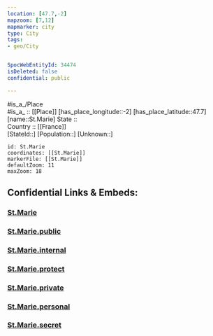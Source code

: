 ```yaml
---
location: [47.7,-2] 
mapzoom: [7,12] 
mapmarker: city 
type: City
tags:
- geo/City


SpocWebEntityId: 34474
isDeleted: false
confidential: public

---
```

#is_a_/Place  
#is_a_ :: [[Place]] 
[has_place_longitude::-2] 
[has_place_latitude::47.7] 
[name::St.Marie] 
State ::  
Country :: [[France]]  
[StateId::] 
[Population::] 
[Unknown::] 


```leaflet
id: St.Marie
coordinates: [[St.Marie]] 
markerFile: [[St.Marie]] 
defaultZoom: 11 
maxZoom: 18
```


## Confidential Links & Embeds: 

### [St.Marie](/_Standards/Earth/Continent/Europe/Europe~West/France/regions~France/Bretagne/departments~Bretagne/Ille-et-Vilaine/communes~Ille-et-Vilaine/Redon/cities~Redon/St.Marie.md) 

### [St.Marie.public](/_public/Earth/Continent/Europe/Europe~West/France/regions~France/Bretagne/departments~Bretagne/Ille-et-Vilaine/communes~Ille-et-Vilaine/Redon/cities~Redon/St.Marie.public.md) 

### [St.Marie.internal](/_internal/Earth/Continent/Europe/Europe~West/France/regions~France/Bretagne/departments~Bretagne/Ille-et-Vilaine/communes~Ille-et-Vilaine/Redon/cities~Redon/St.Marie.internal.md) 

### [St.Marie.protect](/_protect/Earth/Continent/Europe/Europe~West/France/regions~France/Bretagne/departments~Bretagne/Ille-et-Vilaine/communes~Ille-et-Vilaine/Redon/cities~Redon/St.Marie.protect.md) 

### [St.Marie.private](/_private/Earth/Continent/Europe/Europe~West/France/regions~France/Bretagne/departments~Bretagne/Ille-et-Vilaine/communes~Ille-et-Vilaine/Redon/cities~Redon/St.Marie.private.md) 

### [St.Marie.personal](/_personal/Earth/Continent/Europe/Europe~West/France/regions~France/Bretagne/departments~Bretagne/Ille-et-Vilaine/communes~Ille-et-Vilaine/Redon/cities~Redon/St.Marie.personal.md) 

### [St.Marie.secret](/_secret/Earth/Continent/Europe/Europe~West/France/regions~France/Bretagne/departments~Bretagne/Ille-et-Vilaine/communes~Ille-et-Vilaine/Redon/cities~Redon/St.Marie.secret.md)

